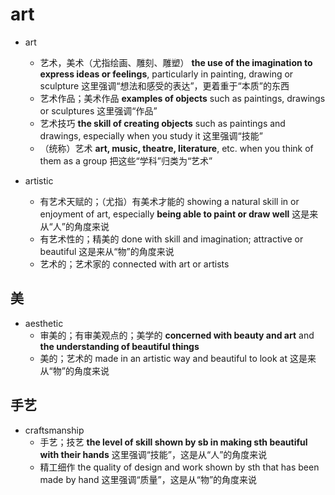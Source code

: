 # art

- art
  - 艺术，美术（尤指绘画、雕刻、雕塑） **the use of the imagination to express ideas or feelings**, particularly in painting, drawing or sculpture 这里强调“想法和感受的表达”，更着重于“本质”的东西
  - 艺术作品；美术作品 **examples of objects** such as paintings, drawings or sculptures 这里强调“作品”
  - 艺术技巧 **the skill of creating objects** such as paintings and drawings, especially when you study it 这里强调“技能”
  - （统称）艺术 **art, music, theatre, literature**, etc. when you think of them as a group 把这些“学科”归类为“艺术”

- artistic
  - 有艺术天赋的；（尤指）有美术才能的 showing a natural skill in or enjoyment of art, especially **being able to paint or draw well** 这是来从“人”的角度来说
  - 有艺术性的；精美的 done with skill and imagination; attractive or beautiful 这是来从“物”的角度来说
  - 艺术的；艺术家的 connected with art or artists

## 美

- aesthetic
  - 审美的；有审美观点的；美学的 **concerned with beauty and art** and **the understanding of beautiful things**
  - 美的；艺术的 made in an artistic way and beautiful to look at 这是来从“物”的角度来说

## 手艺

- craftsmanship
  - 手艺；技艺 **the level of skill shown by sb in making sth beautiful with their hands** 这里强调“技能”，这是从“人”的角度来说
  - 精工细作 the quality of design and work shown by sth that has been made by hand 这里强调“质量”，这是从“物”的角度来说

